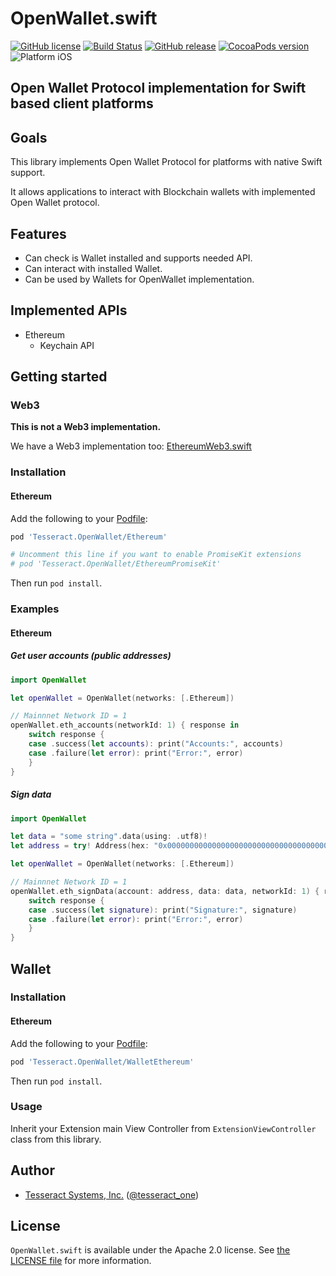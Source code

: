 # OpenWallet.swift

[![GitHub license](https://img.shields.io/badge/license-Apache%202.0-lightgrey.svg)](https://raw.githubusercontent.com/tesseract-one/OpenWallet.swift/master/LICENSE)
[![Build Status](https://travis-ci.com/tesseract-one/OpenWallet.swift.svg?branch=master)](https://travis-ci.com/tesseract-one/OpenWallet.swift)
[![GitHub release](https://img.shields.io/github/release/tesseract-one/OpenWallet.swift.svg)](https://github.com/tesseract-one/OpenWallet.swift/releases)
[![CocoaPods version](https://img.shields.io/cocoapods/v/Tesseract.OpenWallet.svg)](https://cocoapods.org/pods/Tesseract.OpenWallet)
![Platform iOS](https://img.shields.io/badge/platform-iOS-orange.svg)

## Open Wallet Protocol implementation for Swift based client platforms

## Goals

This library implements Open Wallet Protocol for platforms with native Swift support.

It allows applications to interact with Blockchain wallets with implemented Open Wallet protocol.

## Features

* Can check is Wallet installed and supports needed API.
* Can interact with installed Wallet.
* Can be used by Wallets for OpenWallet implementation.

## Implemented APIs

* Ethereum
  * Keychain API

## Getting started

### Web3

__This is not a Web3 implementation.__

We have a Web3 implementation too: [EthereumWeb3.swift](https://github.com/tesseract-one/EthereumWeb3.swift)

### Installation

#### Ethereum

Add the following to your [Podfile](http://guides.cocoapods.org/using/the-podfile.html):

```rb
pod 'Tesseract.OpenWallet/Ethereum'

# Uncomment this line if you want to enable PromiseKit extensions
# pod 'Tesseract.OpenWallet/EthereumPromiseKit'
```

Then run `pod install`.

### Examples

#### Ethereum

##### Get user accounts (public addresses)

```swift
import OpenWallet

let openWallet = OpenWallet(networks: [.Ethereum])

// Mainnnet Network ID = 1
openWallet.eth_accounts(networkId: 1) { response in
    switch response {
    case .success(let accounts): print("Accounts:", accounts)
    case .failure(let error): print("Error:", error)
    }
}
```

##### Sign data

```swift
import OpenWallet

let data = "some string".data(using: .utf8)!
let address = try! Address(hex: "0x0000000000000000000000000000000000000000")

let openWallet = OpenWallet(networks: [.Ethereum])

// Mainnnet Network ID = 1
openWallet.eth_signData(account: address, data: data, networkId: 1) { response in
    switch response {
    case .success(let signature): print("Signature:", signature)
    case .failure(let error): print("Error:", error)
    }
}
```

## Wallet

### Installation

#### Ethereum

Add the following to your [Podfile](http://guides.cocoapods.org/using/the-podfile.html):

```rb
pod 'Tesseract.OpenWallet/WalletEthereum'
```

Then run `pod install`.

### Usage

Inherit your Extension main View Controller from `ExtensionViewController` class from this library.

## Author

 - [Tesseract Systems, Inc.](mailto:info@tesseract.one)
   ([@tesseract_one](https://twitter.com/tesseract_one))

## License

`OpenWallet.swift` is available under the Apache 2.0 license. See [the LICENSE file](https://raw.githubusercontent.com/tesseract-one/OpenWallet.swift/master/LICENSE) for more information.

